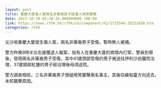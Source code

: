 ```yaml
---
layout: post
title: 重慶大廈傷人案兩名非華裔男子疑遭人用凳襲擊
date: 2023-10-30 05:28:18.000000000 +08:00
link: https://news.rthk.hk/rthk/ch/component/k2/1725546-20231030.htm
categories: rthk
---
```


尖沙咀重慶大廈發生傷人案，兩名非華裔男子受傷，暫時無人被捕。

警方昨晚9時半左右接獲途人報案，指有人在重慶大廈的商場內打架，警員到場後，發現兩名非華裔男子受傷，其中41歲頭部受傷的男子被送往伊利沙伯醫院治理，37歲頸部紅腫的男子經治理後毋須送院。

警方調查相信，三名非華裔男子懷疑用凳襲擊兩名事主，其後往緬甸臺方向逃去，未知襲擊原因。
